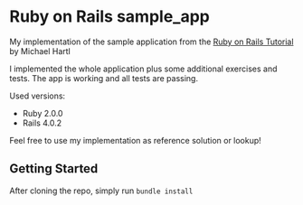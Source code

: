 # Ruby on Rails sample_app

My implementation of the sample application from the [Ruby on Rails Tutorial](http://railstutorial.org/) by Michael Hartl

I implemented the whole application plus some additional exercises and tests. The app is working and all tests are passing.

Used versions:
* Ruby 2.0.0
* Rails 4.0.2

Feel free to use my implementation as reference solution or lookup!


## Getting Started
After cloning the repo, simply run `bundle install`